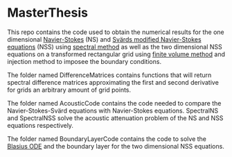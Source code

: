 # MasterThesis
This repo contains the code used to obtain the numerical results for the one dimensional [Navier-Stokes](https://en.wikipedia.org/wiki/Navier%E2%80%93Stokes_equations) (NS)
and [Svärds modified Navier-Stokes equations](https://www.researchgate.net/publication/322328860_A_new_Eulerian_model_for_viscous_and_heat_conducting_compressible_flow)
(NSS) using [spectral method](https://en.wikipedia.org/wiki/Spectral_method) as well as the two dimensional NSS equations on a transformed rectangular grid
using [finite volume method](https://en.wikipedia.org/wiki/Finite_volume_method) and injection method to imposee the boundary conditions.

The folder named DifferenceMatrices contains functions that will return spectral difference matrices approximating the first and second derivative for grids an arbitrary amount of grid points.

The folder named AcousticCode contains the code needed to compare the Navier-Stokes-Svärd equations with Navier-Stokes equations. SpectralNS and SpectralNSS solve
the acoustic attenuation problem of the NS and NSS equations respectively.

The folder named BoundaryLayerCode contains the code to solve the [Blasius ODE](https://en.wikipedia.org/wiki/Blasius_boundary_layer#Blasius_equation_-_first-order_boundary_layer) 
and the boundary layer for the two dimensional NSS equations.
